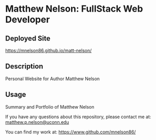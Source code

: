  # Matthew Nelson: FullStack Web Developer
  ## Deployed Site
  
  https://mnelson86.github.io/matt-nelson/

  ## Description

  Personal Website for Author Matthew Nelson


  ## Usage

  Summary and Portfolio of Matthew Nelson

  If you have any questions about this repository, please contact me at:
  matthew.p.nelson@uconn.edu

  You can find my work at:
  https://www.github.com/mnelson86/

